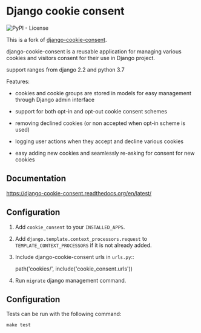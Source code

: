 Django cookie consent
=====================

![PyPI - License](https://img.shields.io/pypi/l/django-cookie-consent)

This is a fork of [django-cookie-consent](https://pypi.org/project/django-cookie-consent/).

django-cookie-consent is a reusable application for managing various
cookies and visitors consent for their use in Django project.

support ranges from django 2.2 and python 3.7

Features:

* cookies and cookie groups are stored in models for easy management
  through Django admin interface

* support for both opt-in and opt-out cookie consent schemes

* removing declined cookies (or non accepted when opt-in scheme is used)

* logging user actions when they accept and decline various cookies

* easy adding new cookies and seamlessly re-asking for consent for new cookies

Documentation
-------------

https://django-cookie-consent.readthedocs.org/en/latest/


Configuration
-------------

1. Add ``cookie_consent`` to your ``INSTALLED_APPS``.

2. Add ``django.template.context_processors.request``
   to ``TEMPLATE_CONTEXT_PROCESSORS`` if it is not already added.

3. Include django-cookie-consent urls in ``urls.py``::

    path('cookies/', include('cookie_consent.urls'))

4. Run ``migrate`` django management command.


Configuration
-------------
Tests can be run with the following command:
```
make test
```